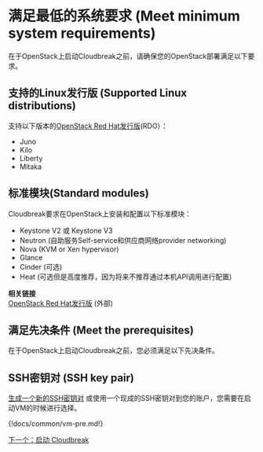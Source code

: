 # 满足最低的系统要求 (Meet minimum system requirements)

在于OpenStack上启动Cloudbreak之前，请确保您的OpenStack部署满足以下要求。

## 支持的Linux发行版 (Supported Linux distributions)

支持以下版本的[OpenStack Red Hat发行版](https://www.rdoproject.org/)(RDO）：

* Juno
* Kilo
* Liberty
* Mitaka

## 标准模块(Standard modules)

Cloudbreak要求在OpenStack上安装和配置以下标准模块：

* Keystone V2 或 Keystone V3
* Neutron (自助服务Self-service和供应商网络provider networking)
* Nova (KVM or Xen hypervisor)
* Glance
* Cinder (可选)
* Heat (可选但是高度推荐，因为将来不推荐通过本机API调用进行配置)

**相关链接**  
[OpenStack Red Hat发行版](https://www.rdoproject.org/) (外部)

## 满足先决条件 (Meet the prerequisites)

在于OpenStack上启动Cloudbreak之前，您必须满足以下先决条件。

## SSH密钥对 (SSH key pair)

[生成一个新的SSH密钥对](faq.md#generate-ssh-key-pair) 或使用一个现成的SSH密钥对到您的账户，您需要在启动VM的时候进行选择。

{!docs/common/vm-pre.md!}

<div class="next">
    <a href="../os-launch/index.html">下一个：启动 Cloudbreak</a>
</div>
